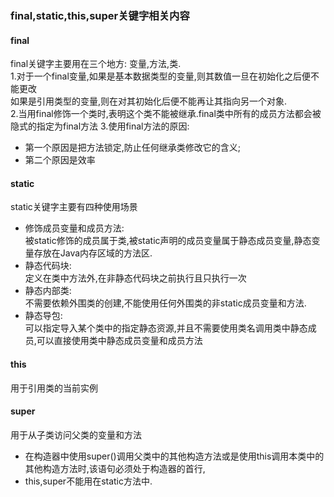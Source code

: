 ### final,static,this,super关键字相关内容  
#### final
final关键字主要用在三个地方: 变量,方法,类.  
1.对于一个final变量,如果是基本数据类型的变量,则其数值一旦在初始化之后便不能更改  
如果是引用类型的变量,则在对其初始化后便不能再让其指向另一个对象.  
2.当用final修饰一个类时,表明这个类不能被继承.final类中所有的成员方法都会被隐式的指定为final方法
3.使用final方法的原因:  
* 第一个原因是把方法锁定,防止任何继承类修改它的含义;  
* 第二个原因是效率  
#### static
static关键字主要有四种使用场景  
* 修饰成员变量和成员方法:  
被static修饰的成员属于类,被static声明的成员变量属于静态成员变量,静态变量存放在Java内存区域的方法区.  
* 静态代码块:  
定义在类中方法外,在非静态代码块之前执行且只执行一次  
* 静态内部类:  
不需要依赖外围类的创建,不能使用任何外围类的非static成员变量和方法.  
* 静态导包:  
可以指定导入某个类中的指定静态资源,并且不需要使用类名调用类中静态成员,可以直接使用类中静态成员变量和成员方法  
#### this
用于引用类的当前实例
#### super
用于从子类访问父类的变量和方法  
* 在构造器中使用super()调用父类中的其他构造方法或是使用this调用本类中的其他构造方法时,该语句必须处于构造器的首行,  
* this,super不能用在static方法中.  

